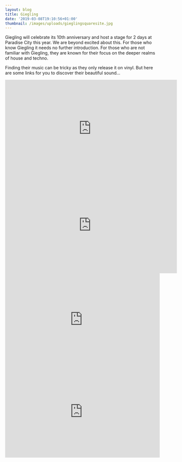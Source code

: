 ```yaml
---
layout: blog
title: Giegling
date: '2019-03-08T19:10:56+01:00'
thumbnail: /images/uploads/gieglingsquaresite.jpg
---
```

Giegling will celebrate its 10th anniversary and host a stage for 2 days at Paradise City this year. We are beyond excited about this. For those who know Giegling it needs no further introduction. For those who are not familiar with Giegling, they are known for their focus on the deeper realms of house and techno.

Finding their music can be tricky as they only release it on vinyl. But here are some links for you to discover their beautiful sound...

<iframe width="560" height="315" src="https://www.youtube.com/embed/hpKlCKL9FsM" frameborder="0" allow="accelerometer; autoplay; encrypted-media; gyroscope; picture-in-picture" allowfullscreen></iframe>
 
<iframe width="560" height="315" src="https://www.youtube.com/embed/4-nnmBvf_yg" frameborder="0" allow="accelerometer; autoplay; encrypted-media; gyroscope; picture-in-picture" allowfullscreen></iframe>

<iframe width="100%" height="300" scrolling="no" frameborder="no" allow="autoplay" src="https://w.soundcloud.com/player/?url=https%3A//api.soundcloud.com/tracks/509071428&color=%23ff5500&auto_play=false&hide_related=false&show_comments=true&show_user=true&show_reposts=false&show_teaser=true&visual=true"></iframe>

<iframe width="100%" height="300" scrolling="no" frameborder="no" allow="autoplay" src="https://w.soundcloud.com/player/?url=https%3A//api.soundcloud.com/tracks/539666574&color=%23ff5500&auto_play=false&hide_related=false&show_comments=true&show_user=true&show_reposts=false&show_teaser=true&visual=true"></iframe>


